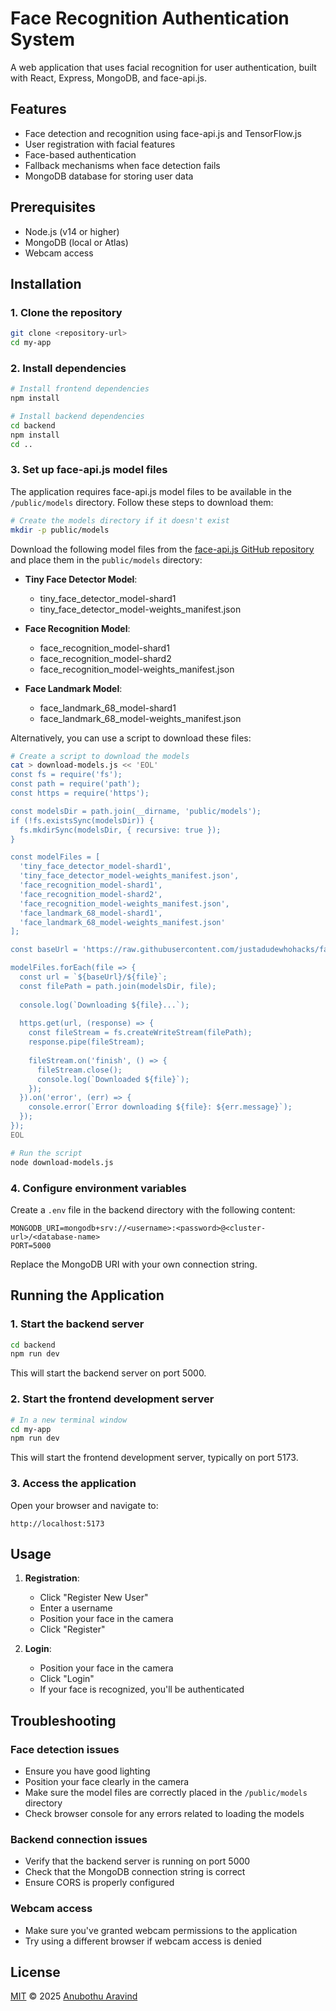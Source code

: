 # Face Recognition Authentication System

A web application that uses facial recognition for user authentication, built with React, Express, MongoDB, and face-api.js.

## Features

- Face detection and recognition using face-api.js and TensorFlow.js
- User registration with facial features
- Face-based authentication
- Fallback mechanisms when face detection fails
- MongoDB database for storing user data

## Prerequisites

- Node.js (v14 or higher)
- MongoDB (local or Atlas)
- Webcam access

## Installation

### 1. Clone the repository

```bash
git clone <repository-url>
cd my-app
```

### 2. Install dependencies

```bash
# Install frontend dependencies
npm install

# Install backend dependencies
cd backend
npm install
cd ..
```

### 3. Set up face-api.js model files

The application requires face-api.js model files to be available in the `/public/models` directory. Follow these steps to download them:

```bash
# Create the models directory if it doesn't exist
mkdir -p public/models
```

Download the following model files from the [face-api.js GitHub repository](https://github.com/justadudewhohacks/face-api.js/tree/master/weights) and place them in the `public/models` directory:

- **Tiny Face Detector Model**:
  - tiny_face_detector_model-shard1
  - tiny_face_detector_model-weights_manifest.json

- **Face Recognition Model**:
  - face_recognition_model-shard1
  - face_recognition_model-shard2
  - face_recognition_model-weights_manifest.json

- **Face Landmark Model**:
  - face_landmark_68_model-shard1
  - face_landmark_68_model-weights_manifest.json

Alternatively, you can use a script to download these files:

```bash
# Create a script to download the models
cat > download-models.js << 'EOL'
const fs = require('fs');
const path = require('path');
const https = require('https');

const modelsDir = path.join(__dirname, 'public/models');
if (!fs.existsSync(modelsDir)) {
  fs.mkdirSync(modelsDir, { recursive: true });
}

const modelFiles = [
  'tiny_face_detector_model-shard1',
  'tiny_face_detector_model-weights_manifest.json',
  'face_recognition_model-shard1',
  'face_recognition_model-shard2',
  'face_recognition_model-weights_manifest.json',
  'face_landmark_68_model-shard1',
  'face_landmark_68_model-weights_manifest.json'
];

const baseUrl = 'https://raw.githubusercontent.com/justadudewhohacks/face-api.js/master/weights';

modelFiles.forEach(file => {
  const url = `${baseUrl}/${file}`;
  const filePath = path.join(modelsDir, file);
  
  console.log(`Downloading ${file}...`);
  
  https.get(url, (response) => {
    const fileStream = fs.createWriteStream(filePath);
    response.pipe(fileStream);
    
    fileStream.on('finish', () => {
      fileStream.close();
      console.log(`Downloaded ${file}`);
    });
  }).on('error', (err) => {
    console.error(`Error downloading ${file}: ${err.message}`);
  });
});
EOL

# Run the script
node download-models.js
```

### 4. Configure environment variables

Create a `.env` file in the backend directory with the following content:

```
MONGODB_URI=mongodb+srv://<username>:<password>@<cluster-url>/<database-name>
PORT=5000
```

Replace the MongoDB URI with your own connection string.

## Running the Application

### 1. Start the backend server

```bash
cd backend
npm run dev
```

This will start the backend server on port 5000.

### 2. Start the frontend development server

```bash
# In a new terminal window
cd my-app
npm run dev
```

This will start the frontend development server, typically on port 5173.

### 3. Access the application

Open your browser and navigate to:

```
http://localhost:5173
```

## Usage

1. **Registration**:
   - Click "Register New User"
   - Enter a username
   - Position your face in the camera
   - Click "Register"

2. **Login**:
   - Position your face in the camera
   - Click "Login"
   - If your face is recognized, you'll be authenticated

## Troubleshooting

### Face detection issues

- Ensure you have good lighting
- Position your face clearly in the camera
- Make sure the model files are correctly placed in the `/public/models` directory
- Check browser console for any errors related to loading the models

### Backend connection issues

- Verify that the backend server is running on port 5000
- Check that the MongoDB connection string is correct
- Ensure CORS is properly configured

### Webcam access

- Make sure you've granted webcam permissions to the application
- Try using a different browser if webcam access is denied

## License

[MIT](LICENSE) © 2025 [Anubothu Aravind](https://github.com/Anubothu-Aravind)
